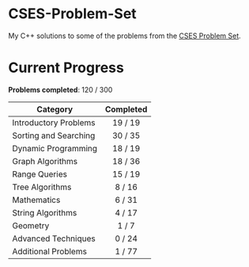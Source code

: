 # CSES-Problem-Set

My C++ solutions to some of the problems from the [CSES Problem Set](https://cses.fi/problemset/).

# Current Progress

**Problems completed**: 120 / 300

| Category              | Completed |
| --------------------- | :-------: |
| Introductory Problems |  19 / 19  |
| Sorting and Searching |  30 / 35  |
| Dynamic Programming   |  18 / 19  |
| Graph Algorithms      |  18 / 36  |
| Range Queries         |  15 / 19  |
| Tree Algorithms       |   8 / 16  |
| Mathematics           |   6 / 31  |
| String Algorithms     |   4 / 17  |
| Geometry              |   1 / 7   |
| Advanced Techniques   |   0 / 24  |
| Additional Problems   |   1 / 77  |